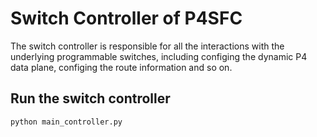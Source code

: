 # Switch Controller of P4SFC
The switch controller is responsible for all the interactions with the underlying programmable switches, including configing the dynamic P4 data plane, configing the route information and so on.

## Run the switch controller
```bash
python main_controller.py
```